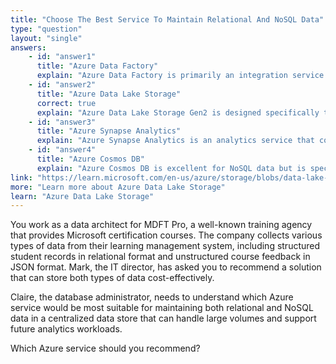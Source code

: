```yaml
---
title: "Choose The Best Service To Maintain Relational And NoSQL Data"
type: "question"
layout: "single"
answers:
    - id: "answer1"
      title: "Azure Data Factory"
      explain: "Azure Data Factory is primarily an integration service for creating data-driven workflows to move and transform data. While it can work with various data sources, it's not designed as a storage solution for maintaining data long-term."
    - id: "answer2"
      title: "Azure Data Lake Storage"
      correct: true
      explain: "Azure Data Lake Storage Gen2 is designed specifically to handle both relational and NoSQL data formats in a single repository. It supports structured, semi-structured, and unstructured data, making it ideal for organizations that need to store diverse data types cost-effectively while supporting analytics workloads."
    - id: "answer3"
      title: "Azure Synapse Analytics"
      explain: "Azure Synapse Analytics is an analytics service that combines data integration, data warehousing, and analytics. While it can analyze various data types, it's not primarily designed as a storage solution for maintaining raw data."
    - id: "answer4"
      title: "Azure Cosmos DB"
      explain: "Azure Cosmos DB is excellent for NoSQL data but is specifically designed for NoSQL workloads and doesn't maintain relational data in its traditional structure. It's also more expensive for simple data storage scenarios."
link: "https://learn.microsoft.com/en-us/azure/storage/blobs/data-lake-storage-introduction"
more: "Learn more about Azure Data Lake Storage"
learn: "Azure Data Lake Storage"
---
```


You work as a data architect for MDFT Pro, a well-known training agency that provides Microsoft certification courses. The company collects various types of data from their learning management system, including structured student records in relational format and unstructured course feedback in JSON format. Mark, the IT director, has asked you to recommend a solution that can store both types of data cost-effectively.

Claire, the database administrator, needs to understand which Azure service would be most suitable for maintaining both relational and NoSQL data in a centralized data store that can handle large volumes and support future analytics workloads.

Which Azure service should you recommend?